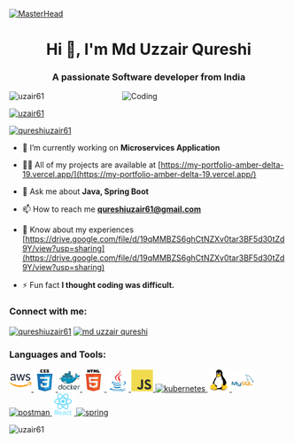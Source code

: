 [![MasterHead](https://media.giphy.com/headers/GitHub/w8ZJLtJbmuph.gif)](https://uzzairqureshi.io)
<h1 align="center">Hi 👋, I'm Md Uzzair Qureshi</h1>
<h3 align="center">A passionate Software developer from India</h3>
<img align="right" alt="Coding" width="300" src="https://media.giphy.com/media/v1.Y2lkPTc5MGI3NjExeW5vYWtwc2k5aWpsc3Y3cXE0bWlvZ3oxb3hqeWYyNzI0aHE4djA2cCZlcD12MV9pbnRlcm5hbF9naWZfYnlfaWQmY3Q9Zw/RbDKaczqWovIugyJmW/giphy.gif">

<p align="left"> <img src="https://komarev.com/ghpvc/?username=uzair61&label=Profile%20views&color=0e75b6&style=flat" alt="uzair61" /> </p>

<p align="left"> <a href="https://github.com/ryo-ma/github-profile-trophy"><img src="https://github-profile-trophy.vercel.app/?username=uzair61" alt="uzair61" /></a> </p>

<p align="left"> <a href="https://twitter.com/qureshiuzair61" target="blank"><img src="https://img.shields.io/twitter/follow/qureshiuzair61?logo=twitter&style=for-the-badge" alt="qureshiuzair61" /></a> </p>

- 🔭 I’m currently working on **Microservices Application**

- 👨‍💻 All of my projects are available at [https://my-portfolio-amber-delta-19.vercel.app/](https://my-portfolio-amber-delta-19.vercel.app/)

- 💬 Ask me about **Java, Spring Boot**

- 📫 How to reach me **qureshiuzair61@gmail.com**

- 📄 Know about my experiences [https://drive.google.com/file/d/19qMMBZS6ghCtNZXv0tar3BF5d30tZd9Y/view?usp=sharing](https://drive.google.com/file/d/19qMMBZS6ghCtNZXv0tar3BF5d30tZd9Y/view?usp=sharing)

- ⚡ Fun fact **I thought coding was difficult.**

<h3 align="left">Connect with me:</h3>
<p align="left">
<a href="https://twitter.com/qureshiuzair61" target="blank"><img align="center" src="https://raw.githubusercontent.com/rahuldkjain/github-profile-readme-generator/master/src/images/icons/Social/twitter.svg" alt="qureshiuzair61" height="30" width="40" /></a>
<a href="https://linkedin.com/in/md uzzair qureshi" target="blank"><img align="center" src="https://raw.githubusercontent.com/rahuldkjain/github-profile-readme-generator/master/src/images/icons/Social/linked-in-alt.svg" alt="md uzzair qureshi" height="30" width="40" /></a>
</p>

<h3 align="left">Languages and Tools:</h3>
<p align="left"> <a href="https://aws.amazon.com" target="_blank" rel="noreferrer"> <img src="https://raw.githubusercontent.com/devicons/devicon/master/icons/amazonwebservices/amazonwebservices-original-wordmark.svg" alt="aws" width="40" height="40"/> </a> <a href="https://www.w3schools.com/css/" target="_blank" rel="noreferrer"> <img src="https://raw.githubusercontent.com/devicons/devicon/master/icons/css3/css3-original-wordmark.svg" alt="css3" width="40" height="40"/> </a> <a href="https://www.docker.com/" target="_blank" rel="noreferrer"> <img src="https://raw.githubusercontent.com/devicons/devicon/master/icons/docker/docker-original-wordmark.svg" alt="docker" width="40" height="40"/> </a> <a href="https://www.w3.org/html/" target="_blank" rel="noreferrer"> <img src="https://raw.githubusercontent.com/devicons/devicon/master/icons/html5/html5-original-wordmark.svg" alt="html5" width="40" height="40"/> </a> <a href="https://www.java.com" target="_blank" rel="noreferrer"> <img src="https://raw.githubusercontent.com/devicons/devicon/master/icons/java/java-original.svg" alt="java" width="40" height="40"/> </a> <a href="https://developer.mozilla.org/en-US/docs/Web/JavaScript" target="_blank" rel="noreferrer"> <img src="https://raw.githubusercontent.com/devicons/devicon/master/icons/javascript/javascript-original.svg" alt="javascript" width="40" height="40"/> </a> <a href="https://kubernetes.io" target="_blank" rel="noreferrer"> <img src="https://www.vectorlogo.zone/logos/kubernetes/kubernetes-icon.svg" alt="kubernetes" width="40" height="40"/> </a> <a href="https://www.linux.org/" target="_blank" rel="noreferrer"> <img src="https://raw.githubusercontent.com/devicons/devicon/master/icons/linux/linux-original.svg" alt="linux" width="40" height="40"/> </a> <a href="https://www.mysql.com/" target="_blank" rel="noreferrer"> <img src="https://raw.githubusercontent.com/devicons/devicon/master/icons/mysql/mysql-original-wordmark.svg" alt="mysql" width="40" height="40"/> </a> <a href="https://postman.com" target="_blank" rel="noreferrer"> <img src="https://www.vectorlogo.zone/logos/getpostman/getpostman-icon.svg" alt="postman" width="40" height="40"/> </a> <a href="https://reactjs.org/" target="_blank" rel="noreferrer"> <img src="https://raw.githubusercontent.com/devicons/devicon/master/icons/react/react-original-wordmark.svg" alt="react" width="40" height="40"/> </a> <a href="https://spring.io/" target="_blank" rel="noreferrer"> <img src="https://www.vectorlogo.zone/logos/springio/springio-icon.svg" alt="spring" width="40" height="40"/> </a> </p>

<p><img align="left" src="https://github-readme-stats.vercel.app/api/top-langs?username=uzair61&show_icons=true&locale=en&layout=compact" alt="uzair61" /></p>




